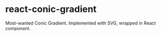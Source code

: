# react-conic-gradient
Most-wanted Conic Gradient. Implemented with SVG, wrapped in React component.
